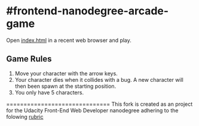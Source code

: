 #frontend-nanodegree-arcade-game
===============================

Open [index.html](https://doubledoub.github.io/frontend-nanodegree-arcade-game/) in a recent web browser and play.

## Game Rules

1. Move your character with the arrow keys.
2. Your character dies when it collides with a bug. A new character will then been spawn at the starting position.
3. You only have 5 characters. 

==============================
This fork is created as an project for the Udacity Front-End Web Developer nanodegree adhering to the folowing [rubric](https://www.udacity.com/course/viewer#!/c-ud015/l-3072058665/m-3072588797)

